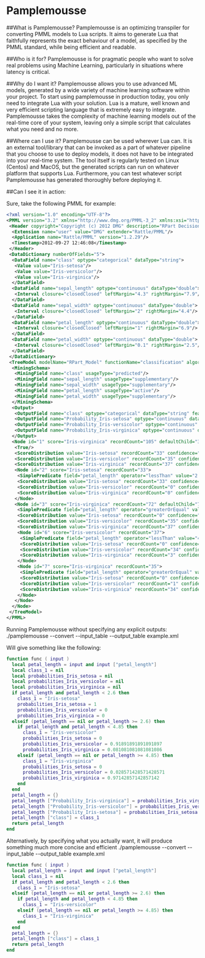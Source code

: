 # Pamplemousse
##What is Pamplemousse?
Pamplemousse is an optimizing transpiler for converting PMML models to Lua scripts.
It aims to generate Lua that faithfully represents the exact behaviour of a model, as specified by the PMML standard, while being efficient and readable.

##Who is it for?
Pamplemousse is for pragmatic people who want to solve real problems using Machine Learning, particularly in situations where latency is critical.

##Why do I want it?
Pamplemousse allows you to use advanced ML models, generated by a wide variety of machine learning software within your project.
To start using pamplemousse in production today, you only need to integrate Lua with your solution. Lua is a mature, well known and very efficient scripting language that is extremely easy to integrate.
Pamplemousse takes the complexity of machine learning models out of the real-time core of your system, leaving only a simple script that calculates what you need and no more.

##Where can I use it?
Pamplemousse can be used wherever Lua can. It is an external tool/library that can be invoked as a part of whatever pipeline that you choose to use to deploy models, it does not have to be integrated into your real-time system. The tool itself is regularly tested on Linux (Centos) and MacOS, but the generated scripts can run on whatever platform that supports Lua. Furthermore, you can test whatever script Pamplemousse has generated thoroughly before deploying it.

##Can I see it in action:

Sure, take the following PMML for example:
```xml
<?xml version="1.0" encoding="UTF-8"?>
<PMML version="3.2" xmlns="http://www.dmg.org/PMML-3_2" xmlns:xsi="http://www.w3.org/2001/XMLSchema-instance" xsi:schemaLocation="http://www.dmg.org/PMML-3_2 http://www.dmg.org/v3-2/pmml-3-2.xsd">
 <Header copyright="Copyright (c) 2012 DMG" description="RPart Decision Tree Model">
  <Extension name="user" value="DMG" extender="Rattle/PMML"/>
  <Application name="Rattle/PMML" version="1.2.29"/>
  <Timestamp>2012-09-27 12:46:08</Timestamp>
 </Header>
 <DataDictionary numberOfFields="5">
  <DataField name="class" optype="categorical" dataType="string">
   <Value value="Iris-setosa"/>
   <Value value="Iris-versicolor"/>
   <Value value="Iris-virginica"/>
  </DataField>
  <DataField name="sepal_length" optype="continuous" dataType="double">
   <Interval closure="closedClosed" leftMargin="4.3" rightMargin="7.9"/>
  </DataField>
  <DataField name="sepal_width" optype="continuous" dataType="double">
   <Interval closure="closedClosed" leftMargin="2" rightMargin="4.4"/>
  </DataField>
  <DataField name="petal_length" optype="continuous" dataType="double">
   <Interval closure="closedClosed" leftMargin="1" rightMargin="6.9"/>
  </DataField>
  <DataField name="petal_width" optype="continuous" dataType="double">
   <Interval closure="closedClosed" leftMargin="0.1" rightMargin="2.5"/>
  </DataField>
 </DataDictionary>
 <TreeModel modelName="RPart_Model" functionName="classification" algorithmName="rpart" splitCharacteristic="binarySplit" missingValueStrategy="defaultChild">
  <MiningSchema>
   <MiningField name="class" usageType="predicted"/>
   <MiningField name="sepal_length" usageType="supplementary"/>
   <MiningField name="sepal_width" usageType="supplementary"/>
   <MiningField name="petal_length" usageType="active"/>
   <MiningField name="petal_width" usageType="supplementary"/>
  </MiningSchema>
  <Output>
   <OutputField name="class" optype="categorical" dataType="string" feature="predictedValue"/>
   <OutputField name="Probability_Iris-setosa" optype="continuous" dataType="double" feature="probability" value="Iris-setosa"/>
   <OutputField name="Probability_Iris-versicolor" optype="continuous" dataType="double" feature="probability" value="Iris-versicolor"/>
   <OutputField name="Probability_Iris-virginica" optype="continuous" dataType="double" feature="probability" value="Iris-virginica"/>
  </Output>
  <Node id="1" score="Iris-virginica" recordCount="105" defaultChild="3">
   <True/>
   <ScoreDistribution value="Iris-setosa" recordCount="33" confidence="0.314285714285714"/>
   <ScoreDistribution value="Iris-versicolor" recordCount="35" confidence="0.333333333333333"/>
   <ScoreDistribution value="Iris-virginica" recordCount="37" confidence="0.352380952380952"/>
   <Node id="2" score="Iris-setosa" recordCount="33">
    <SimplePredicate field="petal_length" operator="lessThan" value="2.6"/>
    <ScoreDistribution value="Iris-setosa" recordCount="33" confidence="1"/>
    <ScoreDistribution value="Iris-versicolor" recordCount="0" confidence="0"/>
    <ScoreDistribution value="Iris-virginica" recordCount="0" confidence="0"/>
   </Node>
   <Node id="3" score="Iris-virginica" recordCount="72" defaultChild="7">
    <SimplePredicate field="petal_length" operator="greaterOrEqual" value="2.6"/>
    <ScoreDistribution value="Iris-setosa" recordCount="0" confidence="0"/>
    <ScoreDistribution value="Iris-versicolor" recordCount="35" confidence="0.486111111111111"/>
    <ScoreDistribution value="Iris-virginica" recordCount="37" confidence="0.513888888888889"/>
    <Node id="6" score="Iris-versicolor" recordCount="37">
     <SimplePredicate field="petal_length" operator="lessThan" value="4.85"/>
     <ScoreDistribution value="Iris-setosa" recordCount="0" confidence="0"/>
     <ScoreDistribution value="Iris-versicolor" recordCount="34" confidence="0.918918918918919"/>
     <ScoreDistribution value="Iris-virginica" recordCount="3" confidence="0.0810810810810811"/>
    </Node>
    <Node id="7" score="Iris-virginica" recordCount="35">
     <SimplePredicate field="petal_length" operator="greaterOrEqual" value="4.85"/>
     <ScoreDistribution value="Iris-setosa" recordCount="0" confidence="0"/>
     <ScoreDistribution value="Iris-versicolor" recordCount="1" confidence="0.0285714285714286"/>
     <ScoreDistribution value="Iris-virginica" recordCount="34" confidence="0.971428571428571"/>
    </Node>
   </Node>
  </Node>
 </TreeModel>
</PMML>
```

Running Pamplemousse without specifying any explicit outputs:
./pamplemousse --convert --input_table --output_table example.xml

Will give something like the following:
```lua
function func ( input )
  local petal_length = input and input ["petal_length"]
  local class_1 = nil
  local probabilities_Iris_setosa = nil
  local probabilities_Iris_versicolor = nil
  local probabilities_Iris_virginica = nil
  if petal_length and petal_length < 2.6 then
    class_1 = "Iris-setosa"
    probabilities_Iris_setosa = 1
    probabilities_Iris_versicolor = 0
    probabilities_Iris_virginica = 0
  elseif (petal_length == nil or petal_length >= 2.6) then
    if petal_length and petal_length < 4.85 then
      class_1 = "Iris-versicolor"
      probabilities_Iris_setosa = 0
      probabilities_Iris_versicolor = 0.91891891891891897
      probabilities_Iris_virginica = 0.081081081081081086
    elseif (petal_length == nil or petal_length >= 4.85) then
      class_1 = "Iris-virginica"
      probabilities_Iris_setosa = 0
      probabilities_Iris_versicolor = 0.028571428571428571
      probabilities_Iris_virginica = 0.97142857142857142
    end
  end
  petal_length = {}
  petal_length ["Probability_Iris-virginica"] = probabilities_Iris_virginica or 0
  petal_length ["Probability_Iris-versicolor"] = probabilities_Iris_versicolor or 0
  petal_length ["Probability_Iris-setosa"] = probabilities_Iris_setosa or 0
  petal_length ["class"] = class_1
  return petal_length
end
```

Alternatively, by specifying what you actually want, it will produce something much more concise and efficient
./pamplemousse --convert --input_table --output_table example.xml
```lua
function func ( input )
  local petal_length = input and input ["petal_length"]
  local class_1 = nil
  if petal_length and petal_length < 2.6 then
    class_1 = "Iris-setosa"
  elseif (petal_length == nil or petal_length >= 2.6) then
    if petal_length and petal_length < 4.85 then
      class_1 = "Iris-versicolor"
    elseif (petal_length == nil or petal_length >= 4.85) then
      class_1 = "Iris-virginica"
    end
  end
  petal_length = {}
  petal_length ["class"] = class_1
  return petal_length
end
```
